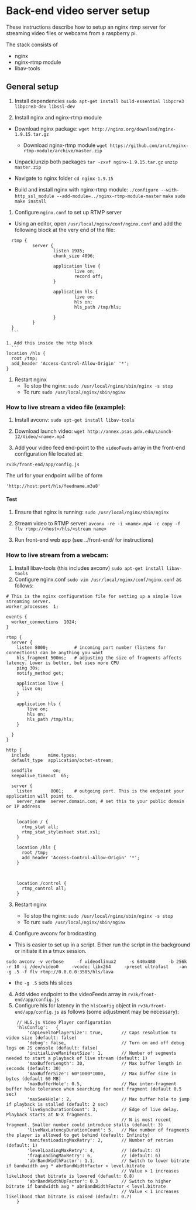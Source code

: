 # Back-end video server setup
These instructions describe how to setup an nginx rtmp server for streaming
video files or webcams from a raspberry pi.

The stack consists of
- nginx
- nginx-rtmp module
- libav-tools

## General setup

1. Install dependencies
  `sudo apt-get install build-essential libpcre3 libpcre3-dev libssl-dev`

1. Install nginx and nginx-rtmp module
  - Download nginx package:
    `wget http://nginx.org/download/nginx-1.9.15.tar.gz`
    - Download nginx-rtmp module
    `wget https://github.com/arut/nginx-rtmp-module/archive/master.zip`

  - Unpack/unzip both packages
    `tar -zxvf nginx-1.9.15.tar.gz`
    `unzip master.zip`

  - Navigate to nginx folder
    `cd nginx-1.9.15`

  - Build and install nginx with nginx-rtmp module:
    `./configure --with-http_ssl_module --add-module=../nginx-rtmp-module-master`
    `make`
    `sudo make install`


1. Configure `nginx.conf` to set up RTMP server
  - Using an editor, open `/usr/local/nginx/conf/nginx.conf` and add the
       following block at the very end of the file:
  ```
    rtmp {
            server {
                    listen 1935;
                    chunk_size 4096;

                    application live {
                            live on;
                            record off;
                    }

                    application hls {
                            live on;
                            hls on;
                            hls_path /tmp/hls;

                    }
            }
    }
    ```

1. Add this inside the http block
    ```
  location /hls {
    root /tmp;
    add_header 'Access-Control-Allow-Origin' '*';
  }
  ```



1. Restart nginx
    - To stop the nginx:
      `sudo /usr/local/nginx/sbin/nginx -s stop`
    - To run:
      `sudo /usr/local/nginx/sbin/nginx`


### How to live stream a video file (example):

1. Install avconv:
  `sudo apt-get install libav-tools`

1. Download launch video:
  `wget http://annex.psas.pdx.edu/Launch-12/Video/<name>.mp4`

1. Add your video feed end-point to the `videoFeeds` array in the front-end
configuration file located at:

`rv3k/front-end/app/config.js`

The url for your endpoint will be of form
```
'http://host:port/hls/feedname.m3u8'
```

#### Test
1. Ensure that nginx is running:
  `sudo /usr/local/nginx/sbin/nginx
  `
1. Stream video to RTMP server:
  `avconv -re -i <name>.mp4 -c copy -f flv rtmp://<host>/hls/<stream name>`

1. Run front-end web app (see ../front-end/ for instructions)

### How to live stream from a webcam:
1. Install libav-tools (this includes avconv)
  `sudo apt-get install libav-tools`
2. Configure nginx.conf `sudo vim /usr/local/nginx/conf/nginx.conf` as follows:

```
# This is the nginx configuration file for setting up a simple live streaming server.
worker_processes  1;

events {
  worker_connections  1024;
}

rtmp {
  server {
    listen 8000;          # incoming port number (listens for connections) can be anything you want
    hls_fragment 500ms;   # adjusting the size of fragments affects latency. Lower is better, but uses more CPU
    ping 30s;
    notify_method get;

    application live {
      live on;
    }
    
    application hls {
        live on;
        hls on;
        hls_path /tmp/hls;
    }

  }
}

http {
  include       mime.types;
  default_type  application/octet-stream;

  sendfile        on;
  keepalive_timeout  65;

  server {
    listen       8001;    # outgoing port. This is the endpoint your application will point to.
    server_name  server.domain.com; # set this to your public domain or IP address


    location / {
      rtmp_stat all;
      rtmp_stat_stylesheet stat.xsl;
    }

    location /hls {
      root /tmp;
      add_header 'Access-Control-Allow-Origin' '*';
    }  



    location /control {
      rtmp_control all;
    }
```

3. Restart nginx
    - To stop the nginx:
      `sudo /usr/local/nginx/sbin/nginx -s stop`
    - To run:
      `sudo /usr/local/nginx/sbin/nginx`

4. Configure avconv for brodcasting

- This is easier to set up in a script. Either run the script in the background or initiate it in a tmux session.
```
sudo avconv -v verbose     -f video4linux2     -s 640x480     -b 256k     -r 10 -i /dev/video0     -vcodec libx264     -preset ultrafast    -an -g .5 -f flv rtmp://0.0.0.0:3585/hls/lava 
```
- the `-g .5` sets hls slices

4. Add video endpoint to the videoFeeds array in `rv3k/front-end/app/config.js`
5. Configure hls for latency in the `hlsConfig` object in `rv3k/front-end/app/config.js` as follows (some adjustment may be necessary):
```
    // HLS.js Video Player configuration
    'hlsConfig':   {
        'capLevelToPlayerSize': true,       // Caps resolution to video size (default: false)
        'debug': false,                     // Turn on and off debug logs on JS console (default: false)
        'initialLiveManifestSize': 1,       // Number of segments needed to start a playback of live stream (default: 1)
        'maxBufferLength': 30,              // Max buffer length in seconds (default: 30)
        'maxBufferSize': 60*1000*1000,      // Max buffer size in bytes (default 60 MB)
        'maxBufferHole': 0.5,               // Max inter-fragment buffer hole tolerance when searching for next fragment (default 0.5 sec)
        'maxSeekHole': 2,                   // Max buffer hole to jump if playback is stalled (default: 2 sec)
        'liveSyncDurationCount': 3,         // Edge of live delay. Playback starts at N-X fragments.
                                            // N is most recent fragment. Smaller number could introduce stalls (default: 3)
        'liveMaxLatencyDurationCount': 5,   // Max number of fragments the player is allowed to get behind (default: Infinity)
        'manifestLoadingMaxRetry': 2,       // Number of retries (default: 1)
        'levelLoadingMaxRetry': 4,          // (default: 4)
        'fragLoadingMaxRetry': 6,           // (default: 6)
        'abrBandWidthFactor': 1.1,          // Switch to lower bitrate if bandwidth avg * abrBandWidthFactor < level.bitrate
                                            // Value > 1 increases likelihood that bitrate is lowered (default: 0.8)
        'abrBandWidthUpFactor': 0.3         // Switch to higher bitrate if bandwidth avg * abrBandWidthFactor < level.bitrate
                                            // Value < 1 increases likelihood that bitrate is raised (default: 0.7)
    }
```
